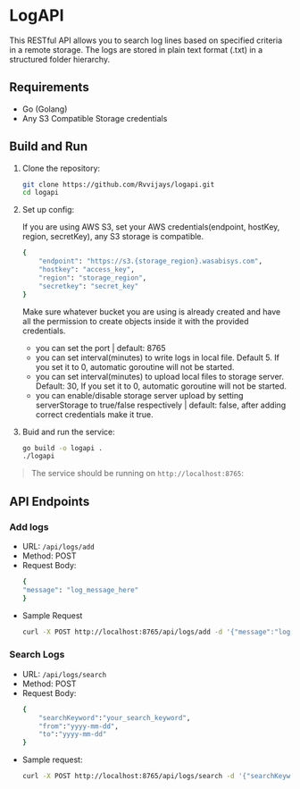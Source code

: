 # LogAPI

This RESTful API allows you to search log lines based on specified criteria in a remote storage. The logs are stored in plain text format (.txt) in a structured folder hierarchy.

## Requirements

- Go (Golang)
- Any S3 Compatible Storage credentials

## Build and Run

1. Clone the repository:

   ```bash
   git clone https://github.com/Rvvijays/logapi.git
   cd logapi


2. Set up config:

    If you are using AWS S3, set your AWS credentials(endpoint, hostKey, region, secretKey), any S3 storage is compatible.
    ```bash
    {
        "endpoint": "https://s3.{storage_region}.wasabisys.com",
        "hostkey": "access_key",
        "region": "storage_region",
        "secretkey": "secret_key"
    }
    ```
    Make sure whatever bucket you are using is already created and have all the permission to create objects inside it with the provided credentials.
    - you can set the port | default: 8765
    - you can set interval(minutes) to write logs in local file. Default 5. If you set it to 0, automatic goroutine will not be started.
    - you can set interval(minutes) to upload local files to storage server. Default: 30, If you set it to 0, automatic goroutine will not be started.
    - you can enable/disable storage server upload by setting serverStorage to true/false respectively | default: false, after adding correct credentials make it true.

3. Buid and run the service:
    ```bash
    go build -o logapi .
    ./logapi

> The service should be running on `http://localhost:8765`:

## API Endpoints
### Add logs
- URL: `/api/logs/add`
- Method: POST
- Request Body:
    ```bash
    {
    "message": "log_message_here"
    }
- Sample Request
    ```bash
    curl -X POST http://localhost:8765/api/logs/add -d '{"message":"log_message_here"}'

### Search Logs
- URL: `/api/logs/search`
- Method: POST
- Request Body:
    ```bash
    {
        "searchKeyword":"your_search_keyword",
        "from":"yyyy-mm-dd",
        "to":"yyyy-mm-dd"
    }
- Sample request:
    ```bash
    curl -X POST http://localhost:8765/api/logs/search -d '{"searchKeyword":"error","from":"2024-04-01","to":"2024-04-01"}'



